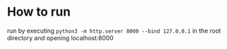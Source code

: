 # How to run

run by executing `python3 -m http.server 8000 --bind 127.0.0.1` in the root directory and opening localhost:8000
